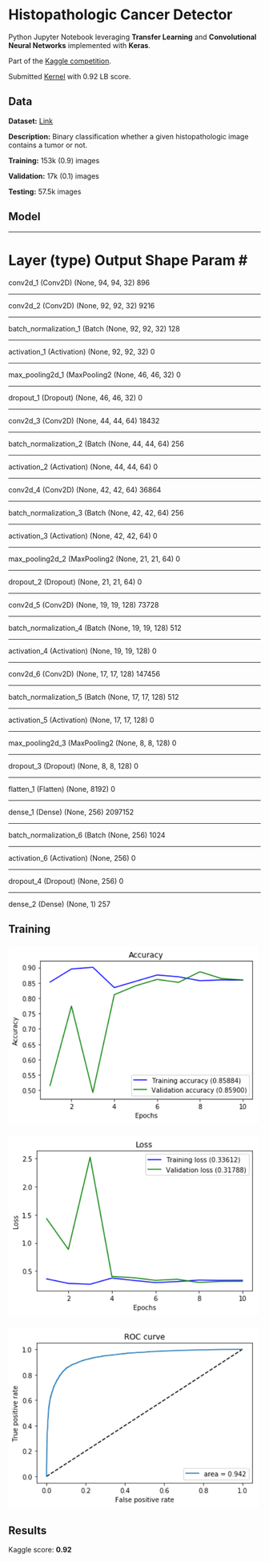 
# Histopathologic Cancer Detector

Python Jupyter Notebook leveraging **Transfer Learning**  and **Convolutional Neural Networks** implemented with **Keras**. 

Part of the [Kaggle competition](https://www.kaggle.com/c/histopathologic-cancer-detection). 

Submitted [Kernel](https://www.kaggle.com/jaumecloquellcapo/cnn-0-93) with 0.92 LB score.

## Data

**Dataset:** [Link](https://www.kaggle.com/c/histopathologic-cancer-detection/data)

**Description:** Binary classification whether a given histopathologic image contains a tumor or not.

**Training:** 153k (0.9) images

**Validation:** 17k (0.1) images

**Testing:** 57.5k images

## Model

_________________________________________________________________
Layer (type)                 Output Shape              Param #   
=================================================================
conv2d_1 (Conv2D)            (None, 94, 94, 32)        896       
_________________________________________________________________
conv2d_2 (Conv2D)            (None, 92, 92, 32)        9216      
_________________________________________________________________
batch_normalization_1 (Batch (None, 92, 92, 32)        128       
_________________________________________________________________
activation_1 (Activation)    (None, 92, 92, 32)        0         
_________________________________________________________________
max_pooling2d_1 (MaxPooling2 (None, 46, 46, 32)        0         
_________________________________________________________________
dropout_1 (Dropout)          (None, 46, 46, 32)        0         
_________________________________________________________________
conv2d_3 (Conv2D)            (None, 44, 44, 64)        18432     
_________________________________________________________________
batch_normalization_2 (Batch (None, 44, 44, 64)        256       
_________________________________________________________________
activation_2 (Activation)    (None, 44, 44, 64)        0         
_________________________________________________________________
conv2d_4 (Conv2D)            (None, 42, 42, 64)        36864     
_________________________________________________________________
batch_normalization_3 (Batch (None, 42, 42, 64)        256       
_________________________________________________________________
activation_3 (Activation)    (None, 42, 42, 64)        0         
_________________________________________________________________
max_pooling2d_2 (MaxPooling2 (None, 21, 21, 64)        0         
_________________________________________________________________
dropout_2 (Dropout)          (None, 21, 21, 64)        0         
_________________________________________________________________
conv2d_5 (Conv2D)            (None, 19, 19, 128)       73728     
_________________________________________________________________
batch_normalization_4 (Batch (None, 19, 19, 128)       512       
_________________________________________________________________
activation_4 (Activation)    (None, 19, 19, 128)       0         
_________________________________________________________________
conv2d_6 (Conv2D)            (None, 17, 17, 128)       147456    
_________________________________________________________________
batch_normalization_5 (Batch (None, 17, 17, 128)       512       
_________________________________________________________________
activation_5 (Activation)    (None, 17, 17, 128)       0         
_________________________________________________________________
max_pooling2d_3 (MaxPooling2 (None, 8, 8, 128)         0         
_________________________________________________________________
dropout_3 (Dropout)          (None, 8, 8, 128)         0         
_________________________________________________________________
flatten_1 (Flatten)          (None, 8192)              0         
_________________________________________________________________
dense_1 (Dense)              (None, 256)               2097152   
_________________________________________________________________
batch_normalization_6 (Batch (None, 256)               1024      
_________________________________________________________________
activation_6 (Activation)    (None, 256)               0         
_________________________________________________________________
dropout_4 (Dropout)          (None, 256)               0         
_________________________________________________________________
dense_2 (Dense)              (None, 1)                 257      


## Training

<h3>
  <img src="assets/model3Ac.png" width="500">
</h3>

<h3>
  <img src="assets/model3Los.png" width="500">
</h3>

<h3>
  <img src="assets/model3Roc.png" width="500">
</h3>

## Results

Kaggle score: **0.92**
